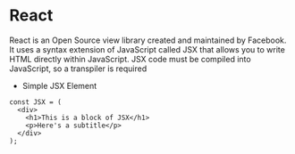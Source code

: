 # React

React is an Open Source view library created and maintained by Facebook. It uses a syntax extension of JavaScript called JSX that allows you to write HTML directly within JavaScript. JSX code must be compiled into JavaScript, so a transpiler is required


* Simple JSX Element

```
const JSX = (
  <div>
    <h1>This is a block of JSX</h1>
    <p>Here's a subtitle</p>
  </div>
); 
```